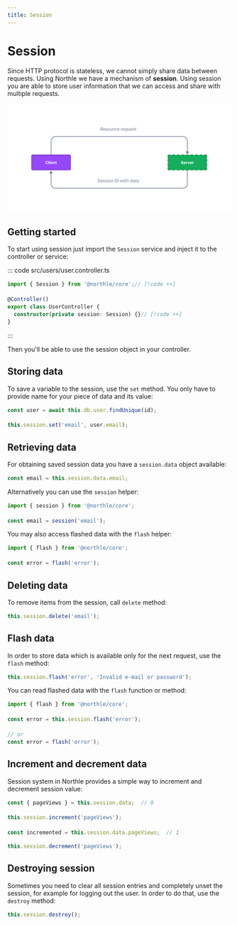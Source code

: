 ```yaml
---
title: Session
---
```


# Session

Since HTTP protocol is stateless, we cannot simply share data between requests. Using Northle we have a mechanism of **session**. Using session you are able to store user information that we can access and share with multiple requests.

![Session Scheme](./assets/session.png)

## Getting started

To start using session just import the `Session` service and inject it to the controller or service:

::: code src/users/user.controller.ts
```ts
import { Session } from '@northle/core';// [!code ++]

@Controller()
export class UserController {
  constructor(private session: Session) {}// [!code ++]
}
```
:::

Then you'll be able to use the session object in your controller.

## Storing data

To save a variable to the session, use the `set` method. You only have to provide name for your piece of data and its value:

```ts
const user = await this.db.user.findUnique(id);

this.session.set('email', user.email);
```

## Retrieving data

For obtaining saved session data you have a `session.data` object available:

```ts
const email = this.session.data.email;
```

Alternatively you can use the `session` helper:

```ts
import { session } from '@northle/core';

const email = session('email');
```

You may also access flashed data with the `flash` helper:

```ts
import { flash } from '@northle/core';

const error = flash('error');
```

## Deleting data

To remove items from the session, call `delete` method:

```ts
this.session.delete('email');
```

## Flash data

In order to store data which is available only for the next request, use the `flash` method:

```ts
this.session.flash('error', 'Invalid e-mail or password');
```

You can read flashed data with the `flash` function or method:

```ts
import { flash } from '@northle/core';

const error = this.session.flash('error');

// or
const error = flash('error');
```

## Increment and decrement data

Session system in Northle provides a simple way to increment and decrement session value:

```ts
const { pageViews } = this.session.data;  // 0

this.session.increment('pageViews');

const incremented = this.session.data.pageViews;  // 1
```

```ts
this.session.decrement('pageViews');
```

## Destroying session

Sometimes you need to clear all session entries and completely unset the session, for example for logging out the user. In order to do that, use the `destroy` method:

```ts
this.session.destroy();
```
